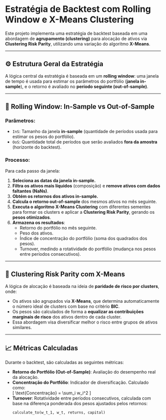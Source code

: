 # Estratégia de Backtest com Rolling Window e X-Means Clustering

Este projeto implementa uma estratégia de backtest baseada em uma abordagem de **agrupamento (clustering)** para alocação de ativos via **Clustering Risk Parity**, utilizando uma variação do algoritmo **X-Means**.

---

## ⚙️ Estrutura Geral da Estratégia

A lógica central da estratégia é baseada em um **rolling window**: uma janela de tempo é usada para estimar os parâmetros do portfólio (**janela in-sample**), e o retorno é avaliado no **período seguinte (out-of-sample)**.

---

## 🔁 Rolling Window: In-Sample vs Out-of-Sample

### Parâmetros:
- `InS`: Tamanho da janela **in-sample** (quantidade de períodos usada para estimar os pesos do portfólio).
- `OoS`: Quantidade total de períodos que serão avaliados **fora da amostra** (horizonte do backtest).

### Processo:

Para cada passo da janela:
1. **Seleciona as datas da janela in-sample.**
2. **Filtra os ativos mais líquidos** (composição) e **remove ativos com dados faltantes (NaNs)**.
3. **Obtém os retornos dos ativos in-sample.**
4. **Calcula o retorno out-of-sample** dos mesmos ativos no mês seguinte.
5. **Executa o algoritmo X-Means Clustering** com diferentes sementes para formar os clusters e aplicar a **Clustering Risk Parity**, gerando os **pesos otimizados**.
6. **Armazena os resultados**:
   - Retorno do portfólio no mês seguinte.
   - Peso dos ativos.
   - Índice de concentração do portfólio (soma dos quadrados dos pesos).
   - Turnover, medindo a rotatividade do portfólio (mudança nos pesos entre períodos consecutivos).

---

## 🧠 Clustering Risk Parity com X-Means

A lógica de alocação é baseada na ideia de **paridade de risco por clusters**, onde:

- Os ativos são agrupados via **X-Means**, que determina automaticamente o número ideal de clusters com base no critério **BIC**.
- Os pesos são calculados de forma a **equalizar as contribuições marginais de risco** dos ativos dentro de cada cluster.
- Essa abordagem visa diversificar melhor o risco entre grupos de ativos similares.

---

## 📈 Métricas Calculadas

Durante o backtest, são calculadas as seguintes métricas:

- **Retorno do Portfólio (Out-of-Sample)**: Avaliação do desempenho real da alocação.
- **Concentração do Portfólio**: Indicador de diversificação. Calculado como:  
  \[
  \text{Concentração} = \sum_i w_i^2
  \]
- **Turnover**: Rotatividade entre períodos consecutivos, calculada com base na diferença ponderada dos pesos ajustados pelos retornos:
  ```python
  calculate_to(w_t_1, w_t, returns, capital)

